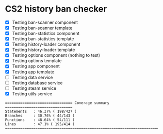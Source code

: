 # CS2 history ban checker

- [x] Testing ban-scanner component
- [x] Testing ban-scanner template
- [x] Testing ban-statistics component
- [x] Testing ban-statistics template
- [x] Testing history-loader component
- [x] Testing history-loader template
- [x] Testing options component (nothing to test)
- [x] Testing options template
- [x] Testing app component
- [x] Testing app template
- [ ] Testing data service
- [ ] Testing database service
- [ ] Testing steam service
- [x] Testing utils service

```
=============================== Coverage summary ===============================
Statements   : 46.37% ( 198/427 )
Branches     : 30.76% ( 44/143 )
Functions    : 48.64% ( 54/111 )
Lines        : 47.1% ( 195/414 )
================================================================================
```
